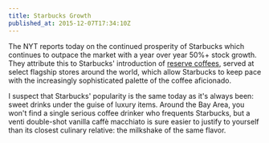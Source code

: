 ```yaml
---
title: Starbucks Growth
published_at: 2015-12-07T17:34:10Z
---
```


The NYT reports today on the continued prosperity of Starbucks which continues
to outpace the market with a year over year 50%+ stock growth. They attribute
this to Starbucks' introduction of [reserve coffees][starbucks-reserve], served
at select flagship stores around the world, which allow Starbucks to keep pace
with the increasingly sophisticated palette of the coffee aficionado.

I suspect that Starbucks' popularity is the same today as it's always been:
sweet drinks under the guise of luxury items. Around the Bay Area, you won't
find a single serious coffee drinker who frequents Starbucks, but a venti
double-shot vanilla caffè macchiato is sure easier to justify to yourself than
its closest culinary relative: the milkshake of the same flavor.

[starbucks-reserve]: http://roastery.starbucks.com/reserve/

